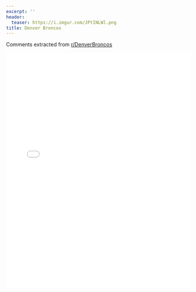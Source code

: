 ```yaml
---
excerpt: ''
header:
  teaser: https://i.imgur.com/JPtINLWl.png
title: Denver Broncos
---
```


Comments extracted from [r/DenverBroncos](https://reddit.com/r/DenverBroncos)
<iframe id="igraph" scrolling="no" style="border:none;" seamless="seamless" src="/plots/NFL/DEN.html" height="640" width="100%"></iframe>